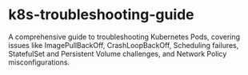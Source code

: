 # k8s-troubleshooting-guide
A comprehensive guide to troubleshooting Kubernetes Pods, covering issues like ImagePullBackOff, CrashLoopBackOff, Scheduling failures, StatefulSet and Persistent Volume challenges, and Network Policy misconfigurations.
